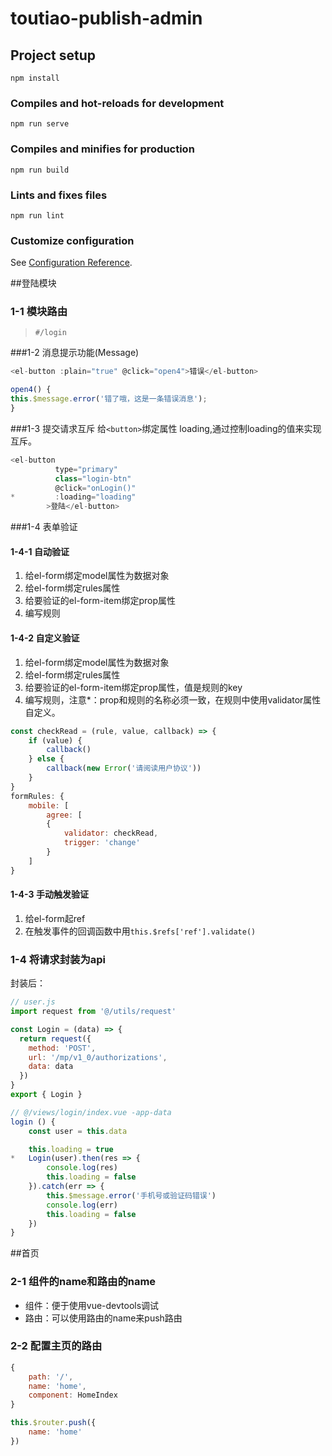 # toutiao-publish-admin

## Project setup
```
npm install
```

### Compiles and hot-reloads for development
```
npm run serve
```

### Compiles and minifies for production
```
npm run build
```

### Lints and fixes files
```
npm run lint
```

### Customize configuration
See [Configuration Reference](https://cli.vuejs.org/config/).

##登陆模块

### 1-1 模块路由
> `#/login`

###1-2 消息提示功能(Message)
```javascript
<el-button :plain="true" @click="open4">错误</el-button>

open4() {
this.$message.error('错了哦，这是一条错误消息');
}
```
###1-3 提交请求互斥
给`<button>`绑定属性 loading,通过控制loading的值来实现互斥。
```javascript
<el-button
          type="primary"
          class="login-btn"
          @click="onLogin()"
*         :loading="loading"
        >登陆</el-button>
```

###1-4 表单验证
#### 1-4-1 自动验证
1. 给el-form绑定model属性为数据对象
2. 给el-form绑定rules属性
3. 给要验证的el-form-item绑定prop属性
4. 编写规则

#### 1-4-2 自定义验证
1. 给el-form绑定model属性为数据对象
2. 给el-form绑定rules属性
3. 给要验证的el-form-item绑定prop属性，值是规则的key
4. 编写规则，注意*：prop和规则的名称必须一致，在规则中使用validator属性自定义。
```javascript
const checkRead = (rule, value, callback) => {
    if (value) {
        callback()
    } else {
        callback(new Error('请阅读用户协议'))
    }
}
formRules: {
    mobile: [
        agree: [
        {
            validator: checkRead,
            trigger: 'change'
        }
    ]
}
```
#### 1-4-3 手动触发验证
1. 给el-form起ref
2. 在触发事件的回调函数中用`this.$refs['ref'].validate()`

### 1-4 将请求封装为api
封装后：
```javascript
// user.js
import request from '@/utils/request'

const Login = (data) => {
  return request({
    method: 'POST',
    url: '/mp/v1_0/authorizations',
    data: data
  })
}
export { Login }
```

```javascript
// @/views/login/index.vue -app-data
login () {
    const user = this.data

    this.loading = true
*   Login(user).then(res => {
        console.log(res)
        this.loading = false
    }).catch(err => {
        this.$message.error('手机号或验证码错误')
        console.log(err)
        this.loading = false
    })
}
```

##首页
### 2-1 组件的name和路由的name
+ 组件：便于使用vue-devtools调试
+ 路由：可以使用路由的name来push路由
### 2-2 配置主页的路由
```javascript
{
    path: '/',
    name: 'home',
    component: HomeIndex
}
```
```javascript
this.$router.push({
    name: 'home'
})
```

